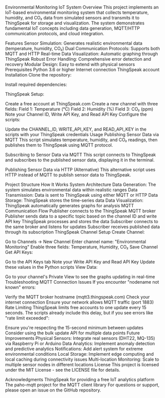 Environmental Monitoring IoT System
Overview
This project implements an IoT-based environmental monitoring system that collects temperature, humidity, and CO₂ data from simulated sensors and transmits it to ThingSpeak for storage and visualization. The system demonstrates fundamental IoT concepts including data generation, MQTT/HTTP communication protocols, and cloud integration.

Features
Sensor Simulation: Generates realistic environmental data (temperature, humidity, CO₂)
Dual Communication Protocols: Supports both MQTT and HTTP
Real-time Data Visualization: Automatic graphing through ThingSpeak
Robust Error Handling: Comprehensive error detection and recovery
Modular Design: Easy to extend with physical sensors
Prerequisites
Python 3.6 or higher
Internet connection
ThingSpeak account
Installation
Clone the repository:

Install required dependencies:

ThingSpeak Setup:

Create a free account at ThingSpeak.com
Create a new channel with three fields:
Field 1: Temperature (°C)
Field 2: Humidity (%)
Field 3: CO₂ (ppm)
Note your Channel ID, Write API Key, and Read API Key
Configure the scripts:

Update the CHANNEL_ID, WRITE_API_KEY, and READ_API_KEY in the scripts with your ThingSpeak credentials
Usage
Publishing Sensor Data via MQTT
This script simulates temperature, humidity, and CO₂ readings, then publishes them to ThingSpeak using MQTT protocol.

Subscribing to Sensor Data via MQTT
This script connects to ThingSpeak and subscribes to the published sensor data, displaying it in the terminal.

Publishing Sensor Data via HTTP (Alternative)
This alternative script uses HTTP instead of MQTT to publish sensor data to ThingSpeak.

Project Structure
How It Works
System Architecture
Data Generation: The system simulates environmental data within realistic ranges
Data Transmission: Data is sent to ThingSpeak using either MQTT or HTTP
Data Storage: ThingSpeak stores the time-series data
Data Visualization: ThingSpeak automatically generates graphs for analysis
MQTT Communication Flow
Publisher connects to the ThingSpeak MQTT broker
Publisher sends data to a specific topic based on the channel ID and write API key
ThingSpeak processes and stores the data
Subscriber connects to the same broker and listens for updates
Subscriber receives published data through its subscription
ThingSpeak Channel Setup
Create Channel:

Go to Channels → New Channel
Enter channel name: "Environmental Monitoring"
Enable three fields: Temperature, Humidity, CO₂
Save Channel
Get API Keys:

Go to the API Keys tab
Note your Write API Key and Read API Key
Update these values in the Python scripts
View Data:

Go to your channel's Private View to see the graphs updating in real-time
Troubleshooting
MQTT Connection Issues
If you encounter "nodename not known" errors:

Verify the MQTT broker hostname (mqtt3.thingspeak.com)
Check your internet connection
Ensure your network allows MQTT traffic (port 1883)
Rate Limiting
ThingSpeak limits free accounts to one update every 15 seconds. The scripts already include this delay, but if you see errors like "rate limit exceeded":

Ensure you're respecting the 15-second minimum between updates
Consider using the bulk update API for multiple data points
Future Improvements
Physical Sensors: Integrate real sensors (DHT22, MQ-135) via Raspberry Pi or Arduino
Data Analytics: Implement anomaly detection and predictive analytics
Notifications: Add alert system for extreme environmental conditions
Local Storage: Implement edge computing and local caching during connectivity issues
Multi-location Monitoring: Scale to multiple sensor nodes in different locations
License
This project is licensed under the MIT License - see the LICENSE file for details.

Acknowledgments
ThingSpeak for providing a free IoT analytics platform
The paho-mqtt project for the MQTT client library
For questions or support, please open an issue on the GitHub repository.


